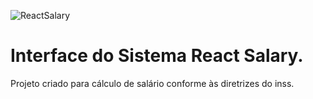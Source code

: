 ![ReactSalary](https://github.com/natoliveira/ReactSalary/blob/master/ReactSal%C3%A1rio.png)

# Interface do Sistema React Salary.
Projeto criado para cálculo de salário conforme às diretrizes do inss.
